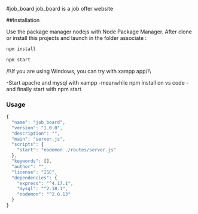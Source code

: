 #job_board
job_board is a job offer website

##Installation

Use the package manager nodejs with Node Package Manager.
After clone or install this projects and launch in the folder associate :

```bash
npm install
```

```bash
npm start
```

/!\If you are using Windows, you can try with xampp app/!\

-Start apache and mysql with xampp
-meanwhile npm install on vs code
-and finally start with npm start

### Usage

```javascript
{
  "name": "job_board",
  "version": "1.0.0",
  "description": "",
  "main": "server.js",
  "scripts": {
    "start": "nodemon ./routes/server.js"
  },
  "keywords": [],
  "author": "",
  "license": "ISC",
  "dependencies": {
    "express": "^4.17.1",
    "mysql": "^2.18.1",
    "nodemon": "^2.0.13"
  }
}
```
